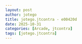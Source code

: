 ```yaml
---
layout: post
author: jotego
title: jotego.jtcontra - e00420d
date: 2025-10-31
categories: [Arcade, jtcontra]
tags: [jotego.jtcontra]
---
```


